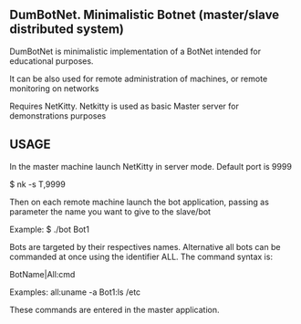 DumBotNet. Minimalistic Botnet (master/slave distributed system)
----------------------------------------------------------------
DumBotNet is minimalistic implementation of a BotNet intended for educational purposes.

It can be also used for remote administration of machines, or remote monitoring on networks

Requires NetKitty. Netkitty is used as basic Master server for demonstrations purposes

USAGE
------------------------------
In the master machine launch NetKitty in server mode. Default port is 9999

$ nk -s T,9999

Then on each remote machine launch the bot application, passing as parameter the name you want to give to the slave/bot

Example:
$ ./bot Bot1

Bots are targeted by their respectives names. Alternative all bots can be commanded at once using the identifier ALL.
The command syntax is:

BotName|All:cmd

Examples:
all:uname -a
Bot1:ls /etc

These commands are entered in the master application.


